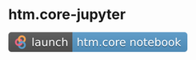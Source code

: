 # htm.core-jupyter

[![Binder](./launch-htm.core-notebook.svg)](https://mybinder.org/v2/gh/indy-3rdman/htm.core/master?urlpath=lab/tree/binder/ipynb)


